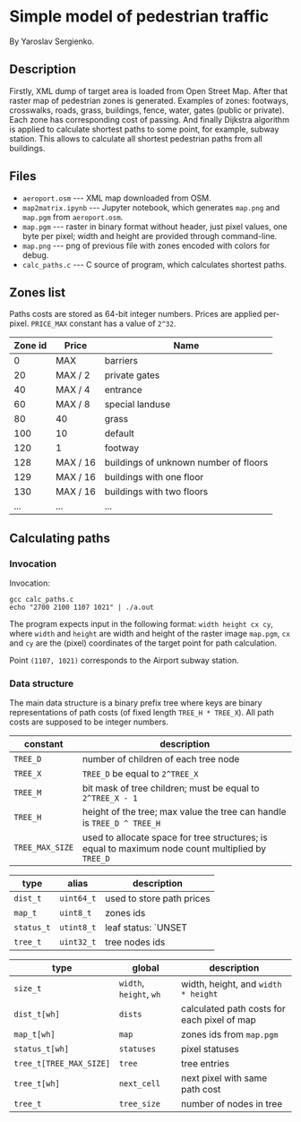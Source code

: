 # Simple model of pedestrian traffic

By Yaroslav Sergienko.

## Description

Firstly, XML dump of target area is loaded from Open Street Map. After that raster map of pedestrian zones is generated. Examples of zones: footways, crosswalks, roads, grass, buildings, fence, water, gates (public or private). Each zone has corresponding cost of passing. And finally Dijkstra algorithm is applied to calculate shortest paths to some point, for example, subway station. This allows to calculate all shortest pedestrian paths from all buildings. 

## Files

* `aeroport.osm` --- XML map downloaded from OSM.
* `map2matrix.ipynb` --- Jupyter notebook, which generates `map.png` and `map.pgm` from `aeroport.osm`.
* `map.pgm` --- raster in binary format without header, just pixel values, one byte per pixel; width and height are provided through command-line.
* `map.png` --- png of previous file with zones encoded with colors for debug.
* `calc_paths.c` --- C source of program, which calculates shortest paths.

## Zones list

Paths costs are stored as 64-bit integer numbers. Prices are applied per-pixel. `PRICE_MAX` constant has a value of `2^32`.

| Zone id |  Price  |      Name       |
| ------- | ------- | --------------- |
|    0    |   MAX   |     barriers    |
|   20    | MAX / 2 |  private gates  |
|   40    | MAX / 4 |    entrance     |
|   60    | MAX / 8 | special landuse |
|   80    |   40    |      grass      |
|   100   |   10    |     default     |
|   120   |   1     |     footway     |
|   128   | MAX / 16 | buildings of unknown number of floors |
|   129   | MAX / 16 | buildings with one floor |
|   130   | MAX / 16 | buildings with two floors |
|   ...   |   ...    |    ...         |

## Calculating paths

### Invocation

Invocation:

```
gcc calc_paths.c
echo "2700 2100 1107 1021" | ./a.out
```

The program expects input in the following format:
`width height cx cy`, where `width` and `height` are
width and height of the raster image `map.pgm`, `cx` and `cy` are
the (pixel) coordinates of the target point for path calculation.

Point `(1107, 1021)` corresponds to the Airport subway station.

### Data structure

The main data structure is a binary prefix tree where keys are binary representations of path costs (of fixed length `TREE_H * TREE_X`). All path costs are supposed to be integer numbers.

| constant | description |
| -------- | ----------- |
| `TREE_D` | number of children of each tree node |
| `TREE_X` | `TREE_D` be equal to `2^TREE_X` |
| `TREE_M` | bit mask of tree children; must be equal to `2^TREE_X - 1` |
| `TREE_H` | height of the tree; max value the tree can handle is `TREE_D ^ TREE_H` |
| `TREE_MAX_SIZE` | used to allocate space for tree structures; is equal to maximum node count multiplied by `TREE_D` |

| type | alias | description |
| ---- | ----- | ----------- |
| `dist_t` | `uint64_t` | used to store path prices |
| `map_t` | `uint8_t` | zones ids |
| `status_t` | `utint8_t` | leaf status: `UNSET | OPEN | CLOSED` |
| `tree_t` | `uint32_t` | tree nodes ids |

| type | global | description |
| ---- | ------ | ----------- |
| `size_t` | `width`, `height`, `wh` | width, height, and `width * height` |
| `dist_t[wh]` | `dists` | calculated path costs for each pixel of map |
| `map_t[wh]` | `map` | zones ids from `map.pgm` |
| `status_t[wh]` | `statuses` | pixel statuses |
| `tree_t[TREE_MAX_SIZE]` | `tree` | tree entries |
| `tree_t[wh]` | `next_cell` | next pixel with same path cost |
| `tree_t` | `tree_size` | number of nodes in tree |
